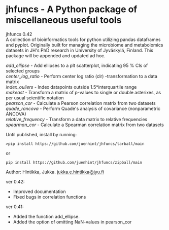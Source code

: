 # jhfuncs - A Python package of miscellaneous useful tools
jhfuncs 0.42    
A collection of bioinformatics tools for python utilizing pandas dataframes and pyplot. Originally built for managing the microbiome and metabolomics datasets in JH's PhD research in University of Jyväskylä, Finland. This package will be appended and updated ad hoc.

_add_ellipse_ - Add ellipses to a plt scatterplot, indicating 95 % CIs of selected groups    
_center_log_ratio_ - Perform center log ratio (clr) -transformation to a data matrix    
_index_ouliers_ - Index datapoints outside 1.5*interquartile range    
_makeast_ - Transform a matrix of p-values to single or double asterixes, as per usual scientific notation    
_pearson_cor_ - Calculate a Pearson correlation matrix from two datasets    
_quade_rancova_ - Perform Quade's analysis of covariance (nonparametric ANCOVA)    
_relative_frequency_ - Transform a data matrix to relative frequencies    
_spearman_cor_ - Calculate a Spearman correlation matrix from two datasets    

Until published, install by running:
```
>pip install https://github.com/juenhint/jhfuncs/tarball/main
```
or
```
pip install https://github.com/juenhint/jhfuncs/zipball/main  
```
Author: Hintikka, Jukka. jukka.e.hintikka@jyu.fi

ver 0.42:
- Improved documentation
- Fixed bugs in correlation functions

ver 0.41:
- Added the function add_ellipse. 
- Added the option of omitting NaN-values in pearson_cor

